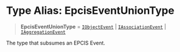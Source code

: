 # Type Alias: EpcisEventUnionType

> **EpcisEventUnionType** = [`IObjectEvent`](../interfaces/IObjectEvent.md) \| [`IAssociationEvent`](../interfaces/IAssociationEvent.md) \| [`IAggregationEvent`](../interfaces/IAggregationEvent.md)

The type that subsumes an EPCIS Event.
